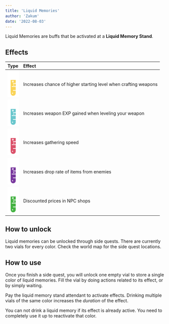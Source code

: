 ```yaml
---
title: 'Liquid Memories'
author: 'Zakum'
date: '2022-08-03'
---
```


Liquid Memories are buffs that be activated at a **Liquid Memory Stand**.

## Effects

| Type           | Effect         |
| :------------- | :------------- |
| ![Yellow Liquid Memory](/static/images/liquidMemory/yellow.svg) | Increases chance of higher starting level when crafting weapons |
| ![Blue Liquid Memory](/static/images/liquidMemory/blue.svg)     | Increases weapon EXP gained when leveling your weapon |
| ![Red Liquid Memory](/static/images/liquidMemory/red.svg)       | Increases gathering speed |
| ![Purple Liquid Memory](/static/images/liquidMemory/purple.svg) | Increases drop rate of items from enemies |
| ![Green Liquid Memory](/static/images/liquidMemory/green.svg)   | Discounted prices in NPC shops |

## How to unlock
Liquid memories can be unlocked through side quests. There are currently two vials for every color.
Check the world map for the side quest locations.

## How to use
Once you finish a side quest, you will unlock one empty vial to store a single color of liquid memories.
Fill the vial by doing actions related to its effect, or by simply waiting.

Pay the liquid memory stand attendant to activate effects. Drinking multiple vials of the same color increases the *duration* of the effect.

You can not drink a liquid memory if its effect is already active. You need to completely use it up to reactivate that color.